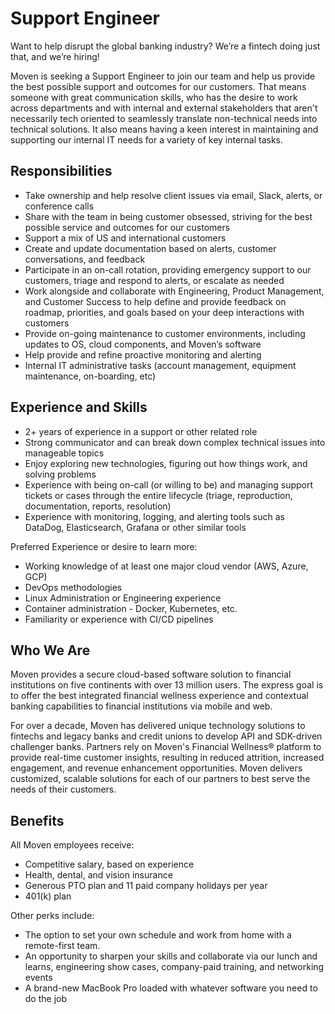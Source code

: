 # Support Engineer

Want to help disrupt the global banking industry? We’re a fintech doing just that, and we’re hiring!

Moven is seeking a Support Engineer to join our team and help us provide the best possible support and outcomes for our customers. That means someone with great communication skills, who has the desire to work across departments and with internal and external stakeholders that aren't necessarily tech oriented to seamlessly translate non-technical needs into technical solutions. It also means having a keen interest in maintaining and supporting our internal IT needs for a variety of key internal tasks.

## Responsibilities

* Take ownership and help resolve client issues via email, Slack, alerts, or conference calls
* Share with the team in being customer obsessed, striving for the best possible service and outcomes for our customers
* Support a mix of US and international customers
* Create and update documentation based on alerts, customer conversations, and feedback
* Participate in an on-call rotation, providing emergency support to our customers, triage and respond to alerts, or escalate as needed
* Work alongside and collaborate with Engineering, Product Management, and Customer Success to help define and provide feedback on roadmap, priorities, and goals based on your deep interactions with customers
* Provide on-going maintenance to customer environments, including updates to OS, cloud components, and Moven’s software
* Help provide and refine proactive monitoring and alerting
* Internal IT administrative tasks (account management, equipment maintenance, on-boarding, etc)

## Experience and Skills

* 2+ years of experience in a support or other related role
* Strong communicator and can break down complex technical issues into manageable topics
* Enjoy exploring new technologies, figuring out how things work, and solving problems
* Experience with being on-call (or willing to be) and managing support tickets or cases through the entire lifecycle (triage, reproduction, documentation, reports, resolution)
* Experience with monitoring, logging, and alerting tools such as DataDog, Elasticsearch, Grafana or other similar tools

Preferred Experience or desire to learn more:
* Working knowledge of at least one major cloud vendor (AWS, Azure, GCP)
* DevOps methodologies
* Linux Administration or Engineering experience
* Container administration - Docker, Kubernetes, etc.
* Familiarity or experience with CI/CD pipelines


## Who We Are

Moven provides a secure cloud-based software solution to financial institutions on five continents with over 13 million users. The express goal is to offer the best integrated financial wellness experience and  contextual banking capabilities to financial institutions via mobile and web.

For over a decade, Moven has delivered unique technology solutions to fintechs and legacy banks and credit unions to develop API and SDK-driven challenger banks. Partners rely on Moven's Financial Wellness® platform to provide real-time customer insights, resulting in reduced attrition, increased engagement, and revenue enhancement opportunities. Moven delivers customized, scalable solutions for each of our partners to best serve the needs of their customers.

## Benefits

All Moven employees receive:
* Competitive salary, based on experience
* Health, dental, and vision insurance
* Generous PTO plan and 11 paid company holidays per year
* 401(k) plan

Other perks include:
* The option to set your own schedule and work from home with a remote-first team.
* An opportunity to sharpen your skills and collaborate via our lunch and learns, engineering show cases, company-paid training, and networking events
* A brand-new MacBook Pro loaded with whatever software you need to do the job

